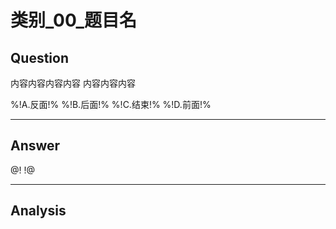 # 类别_00_题目名


## Question
内容内容内容内容
内容内容内容

%!A.反面!%
%!B.后面!%
%!C.结束!%
%!D.前面!%

----

## Answer
@!  !@

----

## Analysis

